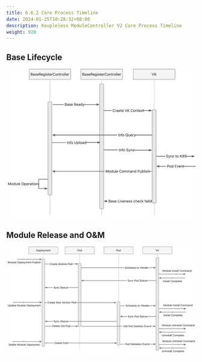 ```yaml
---
title: 6.6.2 Core Process Timeline
date: 2024-01-25T10:28:32+08:00
description: Koupleless ModuleController V2 Core Process Timeline
weight: 920
---
```


## Base Lifecycle

![image.png](/static/img/module-controller-v2/base_sequence_diagram_en.png)

## Module Release and O&M

![image.png](/static/img/module-controller-v2/module_pub_update_diagram_en.png)

<br/>
